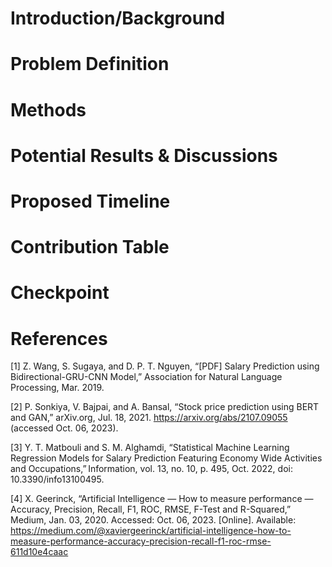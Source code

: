 # Introduction/Background

# Problem Definition

# Methods

# Potential Results & Discussions

# Proposed Timeline

# Contribution Table

# Checkpoint

# References
[1] Z. Wang, S. Sugaya, and D. P. T. Nguyen, “[PDF] Salary Prediction using Bidirectional-GRU-CNN Model,” Association for Natural Language Processing, Mar. 2019. 

[2] P. Sonkiya, V. Bajpai, and A. Bansal, “Stock price prediction using BERT and GAN,” arXiv.org, Jul. 18, 2021. https://arxiv.org/abs/2107.09055 (accessed Oct. 06, 2023). 

[3] Y. T. Matbouli and S. M. Alghamdi, “Statistical Machine Learning Regression Models for Salary Prediction Featuring Economy Wide Activities and Occupations,” Information, vol. 13, no. 10, p. 495, Oct. 2022, doi: 10.3390/info13100495. 

[4] X. Geerinck, “Artificial Intelligence — How to measure performance — Accuracy, Precision, Recall, F1, ROC, RMSE, F-Test and R-Squared,” Medium, Jan. 03, 2020. Accessed: Oct. 06, 2023. [Online]. Available: https://medium.com/@xaviergeerinck/artificial-intelligence-how-to-measure-performance-accuracy-precision-recall-f1-roc-rmse-611d10e4caac 
